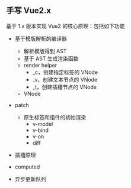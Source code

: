 ## 手写 Vue2.x

基于 1.x 版本实现 Vue2 的核心原理：包括如下功能

- 基于模版解析的编译器

  - 解析模版得到 AST
  - 基于 AST 生成渲染函数
  - render helper
    - \_c，创建指定标签的 VNode
    - \_v，创建文本节点的 VNode
    - \_t，创建插槽节点的 VNode
  - VNode

- patch

  - 原生标签和组件的初始渲染
    - v-model
    - v-bind
    - v-on
    - diff

- 插槽原理

- computed

- 异步更新队列
